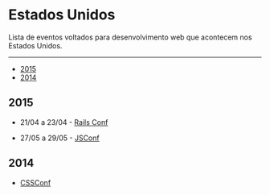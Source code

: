 # Estados Unidos

Lista de eventos voltados para desenvolvimento web que acontecem nos Estados Unidos.

----

* [2015](#2015)
* [2014](#2014)

## 2015

- 21/04 a 23/04 - [Rails Conf](http://railsconf.com/)

- 27/05 a 29/05 - [JSConf](http://2015.jsconf.us/)

## 2014

- [CSSConf](http://2014.cssdevconf.com/)
